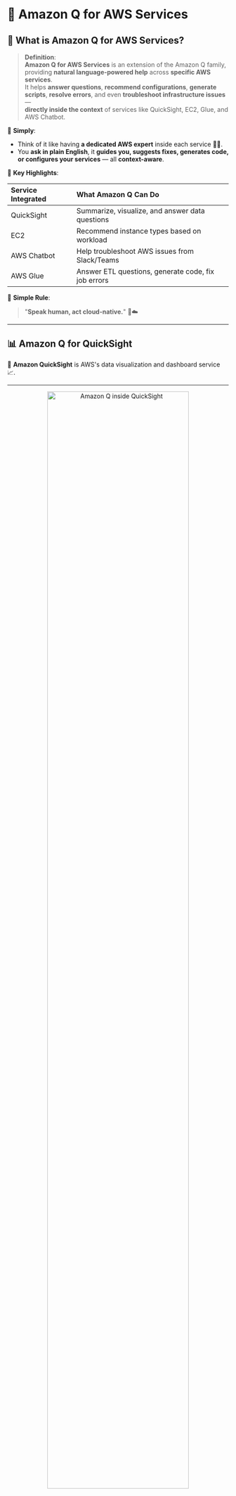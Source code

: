 # 🧠 Amazon Q for AWS Services

## 🧠 What is Amazon Q for AWS Services?

> **Definition**:  
> **Amazon Q for AWS Services** is an extension of the Amazon Q family, providing **natural language-powered help** across **specific AWS services**.  
> It helps **answer questions**, **recommend configurations**, **generate scripts**, **resolve errors**, and even **troubleshoot infrastructure issues** —  
> **directly inside the context** of services like QuickSight, EC2, Glue, and AWS Chatbot.

📌 **Simply**:

- Think of it like having **a dedicated AWS expert** inside each service 🧠💬.
- You **ask in plain English**, it **guides you, suggests fixes, generates code, or configures your services** — all **context-aware**.

📌 **Key Highlights**:

| Service Integrated | What Amazon Q Can Do                                |
| :----------------- | :-------------------------------------------------- |
| QuickSight         | Summarize, visualize, and answer data questions     |
| EC2                | Recommend instance types based on workload          |
| AWS Chatbot        | Help troubleshoot AWS issues from Slack/Teams       |
| AWS Glue           | Answer ETL questions, generate code, fix job errors |

📌 **Simple Rule**:

> "**Speak human, act cloud-native.**" 🧠☁️

---

## 📊 Amazon Q for QuickSight

📌 **Amazon QuickSight** is AWS's data visualization and dashboard service 📈.

---

<div style="text-align: center;">
  <img src="images/amazon-q-quick-sight.png"
       style="width: 80%; border-radius: 10px;"
       alt="Amazon Q inside QuickSight">
</div>

---

📌 **What Amazon Q does inside QuickSight**:

| Capability          | Description                                            |
| :------------------ | :----------------------------------------------------- |
| Data Q&A            | Ask questions like "What were the sales last quarter?" |
| Executive Summaries | Automatically summarize key trends in your dashboard   |
| Visual Creation     | Auto-generate charts, graphs, tables                   |
| Visual Editing      | Refine or adjust existing dashboard visuals            |

📌 **Real-World Example**:

- You type:
  > "Show me monthly revenue trends over the last year grouped by region."
- Amazon Q **creates** the visual instantly in QuickSight.

📌 **Benefit**:

- **No need to know SQL or dashboard building** —  
  **talk and visualize** your data instantly. 🎯

---

## 💻 Amazon Q for EC2

📌 **Amazon EC2** (Elastic Compute Cloud) provides virtual servers for your apps.

---

<div style="text-align: center;">
  <img src="images/amazon-q-ec2.png"
       style="width: 40%; border-radius: 10px;"
       alt="Amazon Q inside EC2">
</div>

---

📌 **What Amazon Q does for EC2**:

| Capability              | Description                                                 |
| :---------------------- | :---------------------------------------------------------- |
| Instance Recommendation | Suggest best-fit EC2 instance types                         |
| Requirement Analysis    | Understand your workload needs via natural language         |
| Architecture Advice     | Recommend architectures based on cost, performance, scaling |

📌 **Real-World Example**:

- You say:
  > "I need a server for a memory-intensive machine learning application with moderate traffic."
- Amazon Q recommends:
  - r7g.large or r6i.large EC2 instances,
  - Suggests reserved instances if workload is steady!

📌 **Benefit**:

- **Select the right instance without digging into documentation for hours.**

---

## 🛠️ Amazon Q for AWS Chatbot

📌 **AWS Chatbot** lets you interact with AWS services directly from **Slack** or **Microsoft Teams**.

---

<div style="text-align: center;">
  <img src="images/amazon-q-chatbot.png"
       style="width: 60%; border-radius: 10px;"
       alt="Amazon Q inside AWS Chatbot">
</div>

---

📌 **What Amazon Q adds inside Chatbot**:

| Capability              | Description                                       |
| :---------------------- | :------------------------------------------------ |
| Incident Response       | Help troubleshoot alarms and security issues      |
| Service Help            | Explain AWS service behaviors or usage            |
| Remediation Suggestions | Recommend next actions to fix issues              |
| Billing and Support     | Help with billing queries or open support tickets |

📌 **Real-World Example**:

- You get a CloudWatch alarm alert in Slack.
- You ask Amazon Q:
  > "How do I fix a spike in Lambda duration?"
- Amazon Q explains causes (cold starts, concurrency limits) and suggests actions!

📌 **Benefit**:

- **Accelerate incident handling without leaving your chat window**. 🚀

---

## 🔄 Amazon Q for AWS Glue

📌 **AWS Glue** is a managed ETL (Extract, Transform, Load) service for data integration 📚➡️🛢️.

---

<div style="text-align: center;">
  <img src="images/amazon-q-glue.png"
       style="width: 80%; border-radius: 10px;"
       alt="Amazon Q inside AWS Glue">
</div>

---

📌 **What Amazon Q does inside Glue**:

| Capability            | Description                                                            |
| :-------------------- | :--------------------------------------------------------------------- |
| ETL Chatbot           | Answer "What is Glue DynamicFrame?" or "How to partition Glue tables?" |
| Code Generation       | Generate Glue ETL scripts automatically                                |
| Error Troubleshooting | Analyze Glue job errors and give step-by-step fixes                    |
| Documentation Links   | Direct quick access to official Glue docs                              |

📌 **Real-World Example**:

- You ask:
  > "Generate a Glue Python script to move data from S3 to Redshift."
- Amazon Q creates the ETL script you can deploy immediately!

📌 **Troubleshooting Example**:

- A Glue job fails with "Access Denied."
- Amazon Q explains it might be missing IAM permissions and points you to the exact permission fix!

📌 **Benefit**:

- **Faster ETL building** + **smarter error fixing** —  
  no more endless AWS Glue debugging headaches. 🎯

---

## ✍️ Mini Smart Recap

| Service        | What Amazon Q Helps You Do                       |
| :------------- | :----------------------------------------------- |
| 📊 QuickSight  | Summarize and visualize data in natural language |
| 💻 EC2         | Recommend and configure instance types           |
| 💬 AWS Chatbot | Troubleshoot AWS issues directly in Slack/Teams  |
| 🔄 AWS Glue    | Generate ETL code, fix jobs, and understand Glue |

📌 **Simple Rule**:

> "**With Amazon Q for AWS Services —  
> talk to your cloud, and your cloud will work for you.**" 🧠☁️🚀
